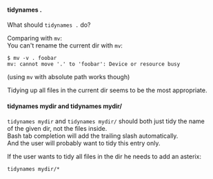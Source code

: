#### tidynames .

What should `tidynames .` do?

Comparing with `mv`:\
You can't rename the current dir with `mv`:
```
$ mv -v . foobar
mv: cannot move '.' to 'foobar': Device or resource busy
```
(using `mv` with absolute path works though)

Tidying up all files in the current dir seems to be the most appropriate.

#### tidynames mydir and tidynames mydir/

`tidynames mydir` and `tidynames mydir/` should both just tidy the name \
of the given dir, not the files inside.\
Bash tab completion will add the trailing slash automatically.\
And the user will probably want to tidy this entry only.

If the user wants to tidy all files in the dir he needs to add an asterix:
```
tidynames mydir/*
```
